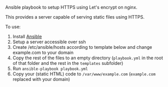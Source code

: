 Ansible playbook to setup HTTPS using Let's encrypt on nginx.

This provides a server capable of serving static files using HTTPS.

To use:
 1. Install [Ansible](https://www.ansible.com/)
 2. Setup a server accessible over ssh
 3. Create /etc/ansible/hosts according to template below and change example.com to your domain
 4. Copy the rest of the files to an empty directory (`playbook.yml` in the root of that folder and the rest in the `templates` subfolder)
 5. Run `ansible-playbook playbook.yml`
 6. Copy your (static HTML) code to `/var/www/example.com` (`example.com` replaced with your domain)